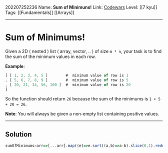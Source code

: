 202207252236
Name: **Sum of Minimuns!**
Link: [Codewars](https://www.codewars.com/kata/5d5ee4c35162d9001af7d699)
Level:  [[7 kyu]]
Tags: [[Fundamentals]] [[Arrays]]

---

# Sum of Minimums!

Given a 2D ( nested ) list ( array, vector, .. ) of size `m * n`, your task is to find the sum of the minimum values in each row.

**Example**:

```javascript
[ [ 1, 2, 3, 4, 5 ]        #  minimum value of row is 1
, [ 5, 6, 7, 8, 9 ]        #  minimum value of row is 5
, [ 20, 21, 34, 56, 100 ]  #  minimum value of row is 20
]
```

So the function should return `26` because the sum of the minimums is `1 + 5 + 20 = 26`.

**Note**: You will always be given a non-empty list containing positive values.


---

## Solution

``` javascript
sumOfMinimums=arr=>[...arr].map((e)=>e.sort((a,b)=>a-b).slice(0,1).reduce((acc,cur)=>+acc+cur)).reduce((acc,cur)=>acc+cur)
```